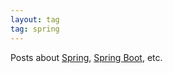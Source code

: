 ```yaml
---
layout: tag
tag: spring
---
```


Posts about [Spring](http://spring.io/),
[Spring Boot](http://spring.io/projects/spring-boot), etc.
